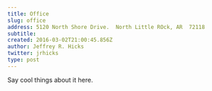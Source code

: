 ```yaml
---
title: Office
slug: office
address: 5120 North Shore Drive.  North Little ROck, AR  72118
subtitle:
created: 2016-03-02T21:00:45.856Z
author: Jeffrey R. Hicks
twitter: jrhicks
type: post
---
```


Say cool things about it here.
